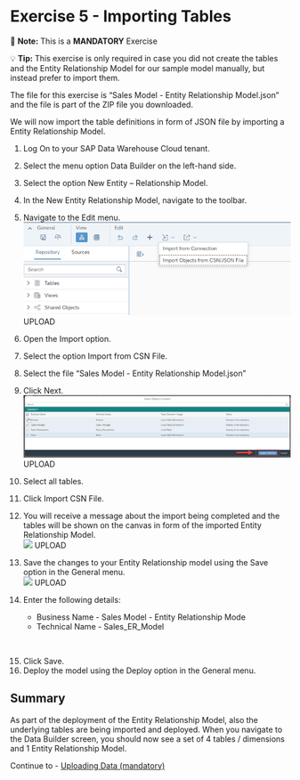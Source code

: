 # Exercise 5 - Importing Tables

:memo: **Note:** This is a <strong>MANDATORY</strong>  Exercise

:bulb: **Tip:** This exercise is only required in case you did not create the tables and the Entity Relationship Model for our sample model manually, but instead prefer to import them.

The file for this exercise is “Sales Model - Entity Relationship Model.json” and the file is part of the ZIP file you downloaded.

We will now import the table definitions in form of JSON file by importing a Entity Relationship Model.
1. Log On to your SAP Data Warehouse Cloud tenant.
2. Select the menu option Data Builder on the left-hand side.
3. Select the option New Entity – Relationship Model.
4. In the New Entity Relationship Model, navigate to the toolbar.
5. Navigate to the Edit menu.
<br>![](images/00_00_0051.png) UPLOAD

6. Open the Import option.
7. Select the option Import from CSN File.
8. Select the file “Sales Model - Entity Relationship Model.json”
9. Click Next.
<br>![](images/00_00_0052.png) UPLOAD

10. Select all tables.
11. Click Import CSN File.
12. You will receive a message about the import being completed and the tables will be shown on the canvas in form of the imported Entity Relationship Model.
<br>![](images/00_00_0053.png) UPLOAD

13. Save the changes to your Entity Relationship model using the Save option in the General menu.
<br>![](images/00_00_0054.png) UPLOAD

14. Enter the following details:<br><ul><li>Business Name - Sales Model - Entity Relationship Mode</li><li>Technical Name - Sales_ER_Model
<br>  
  
15. Click Save.
16. Deploy the model using the Deploy option in the General menu.

## Summary

As part of the deployment of the Entity Relationship Model, also the underlying tables are being imported and deployed. When you navigate to the Data Builder screen, you should now see a set of 4 tables / dimensions and 1 Entity Relationship Model.

Continue to - [Uploading Data (mandatory) ](../ex06/README.md)
